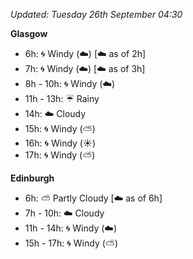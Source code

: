 *Updated: Tuesday 26th September 04:30*

**Glasgow**

* 6h: :cyclone: Windy (:cloud:) [:cloud: as of 2h]
* 7h: :cyclone: Windy (:cloud:) [:cloud: as of 3h]
* 8h - 10h: :cyclone: Windy (:cloud:)
* 11h - 13h: :umbrella: Rainy
* 14h: :cloud: Cloudy
* 15h: :cyclone: Windy (:partly_sunny:)
* 16h: :cyclone: Windy (:sunny:)
* 17h: :cyclone: Windy (:partly_sunny:)

**Edinburgh**

* 6h: :partly_sunny: Partly Cloudy [:cloud: as of 6h]
* 7h - 10h: :cloud: Cloudy
* 11h - 14h: :cyclone: Windy (:cloud:)
* 15h - 17h: :cyclone: Windy (:partly_sunny:)
